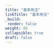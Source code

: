 ```yaml
---
title: "基本用法"
linkTitle: "基本用法"
_build:
 render: false 
weight: 05
collapsible: true
draft: false
---
```


